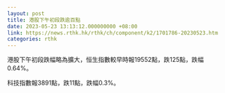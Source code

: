```yaml
---
layout: post
title: 港股下午初段跌逾百點
date: 2023-05-23 13:13:12.000000000 +08:00
link: https://news.rthk.hk/rthk/ch/component/k2/1701786-20230523.htm
categories: rthk
---
```


港股下午初段跌幅略為擴大，恒生指數較早時報19552點，跌125點，跌幅0.64%。

科技指數報3891點，跌11點，跌幅0.3%。
